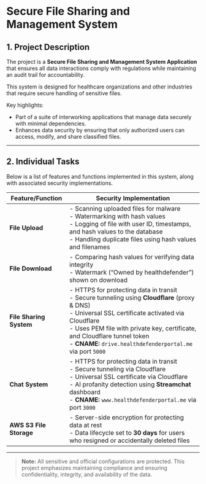 # Secure File Sharing and Management System

## 1. Project Description

The project is a **Secure File Sharing and Management System Application** that ensures all data interactions comply with regulations while maintaining an audit trail for accountability. 

This system is designed for healthcare organizations and other industries that require secure handling of sensitive files.

Key highlights:
- Part of a suite of interworking applications that manage data securely with minimal dependencies.
- Enhances data security by ensuring that only authorized users can access, modify, and share classified files.

---

## 2. Individual Tasks

Below is a list of features and functions implemented in this system, along with associated security implementations.

| **Feature/Function**     | **Security Implementation**                                                                 |
|--------------------------|----------------------------------------------------------------------------------------------|
| **File Upload**          | - Scanning uploaded files for malware  <br> - Watermarking with hash values <br> - Logging of file with user ID, timestamps, and hash values to the database <br> - Handling duplicate files using hash values and filenames |
| **File Download**        | - Comparing hash values for verifying data integrity <br> - Watermark (“Owned by healthdefender”) shown on download |
| **File Sharing System**  | - HTTPS for protecting data in transit <br> - Secure tunneling using **Cloudflare** (proxy & DNS) <br> - Universal SSL certificate activated via Cloudflare <br> - Uses PEM file with private key, certificate, and Cloudflare tunnel token <br> - **CNAME:** `drive.healthdefenderportal.me` via port `5000` |
| **Chat System**          | - HTTPS for protecting data in transit <br> - Secure tunneling via Cloudflare <br> - Universal SSL certificate via Cloudflare <br> - AI profanity detection using **Streamchat** dashboard <br> - **CNAME:** `www.healthdefenderportal.me` via port `3000` |
| **AWS S3 File Storage**  | - Server-side encryption for protecting data at rest <br> - Data lifecycle set to **30 days** for users who resigned or accidentally deleted files |

---

> **Note:** All sensitive and official configurations are protected. This project emphasizes maintaining compliance and ensuring confidentiality, integrity, and availability of the data.

